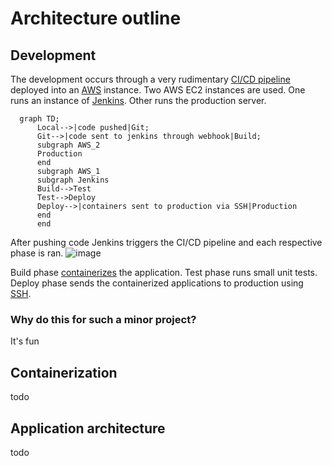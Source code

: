 # Architecture outline

## Development
The development occurs through a very rudimentary [CI/CD pipeline](https://www.ibm.com/blog/ci-cd-pipeline/) deployed into an [AWS](https://en.wikipedia.org/wiki/Amazon_Web_Services) instance. Two AWS EC2 instances are used. One runs an instance of [Jenkins](https://www.jenkins.io/). Other runs the production server.
```mermaid
  graph TD;
      Local-->|code pushed|Git;
      Git-->|code sent to jenkins through webhook|Build;
      subgraph AWS_2
      Production
      end
      subgraph AWS_1
      subgraph Jenkins
      Build-->Test
      Test-->Deploy
      Deploy-->|containers sent to production via SSH|Production
      end
      end
```
After pushing code Jenkins triggers the CI/CD pipeline and each respective phase is ran.
![image](https://github.com/MiikaMatias/tsoha/assets/100348027/931a81a8-c23c-4592-92a6-8b25b6c858dd)

Build phase [containerizes](https://aws.amazon.com/what-is/containerization/) the application. Test phase runs small unit tests. Deploy phase sends the containerized applications to production using [SSH](https://www.wikiwand.com/en/Secure_Shell). 

### Why do this for such a minor project?
It's fun

## Containerization
todo

## Application architecture
todo
